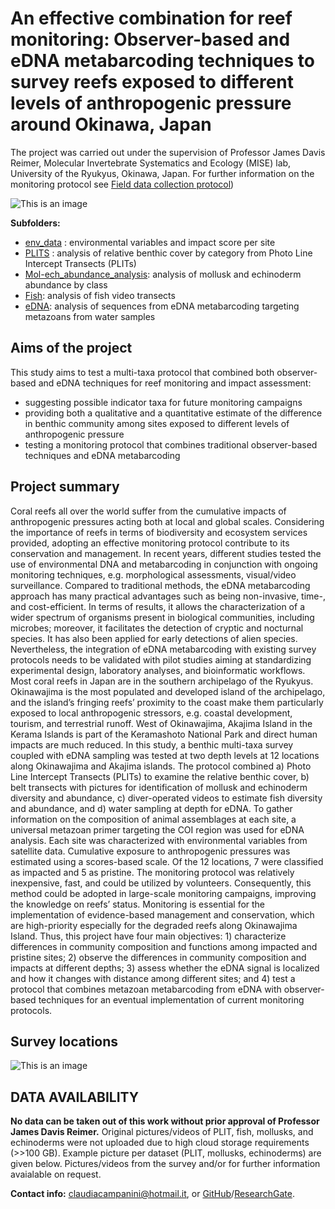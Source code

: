 # An effective combination for reef monitoring: Observer-based and eDNA metabarcoding techniques to survey reefs exposed to different levels of anthropogenic pressure around Okinawa, Japan 

The project was carried out under the supervision of Professor James Davis Reimer, Molecular Invertebrate Systematics and Ecology (MISE) lab, University of the Ryukyus, Okinawa, Japan. 
For further information on the monitoring protocol see [Field data collection protocol](/Campanini-Field-data_collection_protocol.pdf))

![This is an image](/survey_pic.jpg)

**Subfolders:**
- [env_data](/Env_data/) : environmental variables and impact score per site
- [PLITS](/Multi-taxa_data/PLITs/) : analysis of relative benthic cover by category from Photo Line Intercept Transects (PLITs)
- [Mol-ech_abundance_analysis](/Multi-taxa_data/MollEchino/): analysis of mollusk and echinoderm abundance by class
- [Fish](/Multi-taxa_data/Fish/): analysis of fish video transects
- [eDNA](/Multi-taxa_data/eDNA/): analysis of sequences from eDNA metabarcoding targeting metazoans from water samples

## Aims of the project

This study aims to test a multi-taxa protocol that combined both observer-based and eDNA techniques for reef monitoring and impact assessment: 
- suggesting possible indicator taxa for future monitoring campaigns
- providing both a qualitative and a quantitative estimate of the difference in benthic community among sites exposed to different levels of anthropogenic pressure
- testing a monitoring protocol that combines traditional observer-based techniques and eDNA metabarcoding

## Project summary

Coral reefs all over the world suffer from the cumulative impacts of anthropogenic pressures acting both at local and global scales. Considering the importance of reefs in terms of biodiversity and ecosystem services provided, adopting an effective monitoring protocol contribute to its conservation and management.
In recent years, different studies tested the use of environmental DNA and metabarcoding in conjunction with ongoing monitoring techniques, e.g. morphological assessments, visual/video surveillance. Compared to traditional methods, the eDNA metabarcoding approach has many practical advantages such as being non-invasive, time-, and cost-efficient. In terms of results, it allows the characterization of a wider spectrum of organisms present in biological communities, including microbes; moreover, it facilitates the detection of cryptic and nocturnal species. It has also been applied for early detections of alien species. Nevertheless, the integration of eDNA metabarcoding with existing survey protocols needs to be validated with pilot studies aiming at standardizing experimental design, laboratory analyses, and bioinformatic workflows.
Most coral reefs in Japan are in the southern archipelago of the Ryukyus. Okinawajima is the most populated and developed island of the archipelago, and the island’s fringing reefs’ proximity to the coast make them particularly exposed to local anthropogenic stressors, e.g. coastal development, tourism, and terrestrial runoff. West of Okinawajima, Akajima Island in the Kerama Islands is part of the Keramashoto National Park and direct human impacts are much reduced.
In this study, a benthic multi-taxa survey coupled with eDNA sampling was tested at two depth levels at 12 locations along Okinawajima and Akajima islands. The protocol combined a) Photo Line Intercept Transects (PLITs) to examine the relative benthic cover, b) belt transects with pictures for identification of mollusk and echinoderm diversity and abundance, c) diver-operated videos to estimate fish diversity and abundance, and d) water sampling at depth for eDNA. To gather information on the composition of animal assemblages at each site, a universal metazoan primer targeting the COI region was used for eDNA analysis.
Each site was characterized with environmental variables from satellite data. Cumulative exposure to anthropogenic pressures was estimated using a scores-based scale. Of the 12 locations, 7 were classified as impacted and 5 as pristine.
The monitoring protocol was relatively inexpensive, fast, and could be utilized by volunteers. Consequently, this method could be adopted in large-scale monitoring campaigns, improving the knowledge on reefs’ status. Monitoring is essential for the implementation of evidence-based management and conservation, which are high-priority especially for the degraded reefs along Okinawajima Island. Thus, this project have four main objectives: 1) characterize differences in community composition and functions among impacted and pristine sites; 2) observe the differences in community composition and impacts at different depths; 3) assess whether the eDNA signal is localized and how it changes with distance among different sites; and 4) test a protocol that combines metazoan metabarcoding from eDNA with observer-based techniques for an eventual implementation of current monitoring protocols.

## Survey locations
![This is an image](/env_data/Okinawa_survey_sites.png)

## DATA AVAILABILITY 
**No data can be taken out of this work without prior approval of Professor James Davis Reimer.**
Original pictures/videos of PLIT, fish, mollusks, and echinoderms were not uploaded due to high cloud storage requirements (>>100 GB). Example picture per dataset (PLIT, mollusks, echinoderms) are given below. Pictures/videos from the survey and/or for further information avaialable on request.

**Contact info:** claudiacampanini@hotmail.it, or [GitHub](https://github.com/CCampanini)/[ResearchGate](https://www.researchgate.net/profile/Claudia-Campanini).

 
